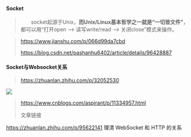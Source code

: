 #### Socket 

>　　socket起源于Unix，**而Unix/Linux基本哲学之一就是“一切皆文件”**，都可以用“打开open –> 读写write/read –> 关闭close”模式来操作。

>https://www.jianshu.com/p/066d99da7cbd
>
>https://blog.csdn.net/pashanhu6402/article/details/96428887



#### Socket与Websocket关系 

>https://zhuanlan.zhihu.com/p/32052530

![](C:\Users\12980\Pictures\typora图片\image-20210805114729574-1638781495030.png)

>https://www.cnblogs.com/aspirant/p/11334957.html 
>
>文章链接

https://zhuanlan.zhihu.com/p/95622141  理清 WebSocket 和 HTTP 的关系

